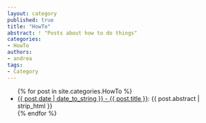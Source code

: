 ```yaml
---
layout: category
published: true
title: "HowTo"
abstract: ! "Posts about how to do things"
categories:
- HowTo
authors:
- andrea
tags:
- Category
---
```

<ul>
{% for post in site.categories.HowTo %}
    <li><a href="{{ post.url }}#main" title="{{ post.title }}">{{ post.date | date_to_string }} - {{ post.title }}</a>: {{ post.abstract | strip_html }}</li>
{% endfor %}
</ul>

